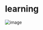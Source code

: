 # learning
![image](https://github.com/user-attachments/assets/c4a35cd1-5331-46e8-a093-2787a2ce8494)
